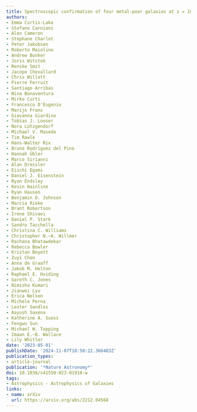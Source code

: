 ```yaml
---
title: Spectroscopic confirmation of four metal-poor galaxies at z = 10.3-13.2
authors:
- Emma Curtis-Lake
- Stefano Carniani
- Alex Cameron
- Stephane Charlot
- Peter Jakobsen
- Roberto Maiolino
- Andrew Bunker
- Joris Witstok
- Renske Smit
- Jacopo Chevallard
- Chris Willott
- Pierre Ferruit
- Santiago Arribas
- Nina Bonaventura
- Mirko Curti
- Francesco D'Eugenio
- Marijn Franx
- Giovanna Giardino
- Tobias J. Looser
- Nora Lützgendorf
- Michael V. Maseda
- Tim Rawle
- Hans-Walter Rix
- Bruno Rodrı́guez del Pino
- Hannah Übler
- Marco Sirianni
- Alan Dressler
- Eiichi Egami
- Daniel J. Eisenstein
- Ryan Endsley
- Kevin Hainline
- Ryan Hausen
- Benjamin D. Johnson
- Marcia Rieke
- Brant Robertson
- Irene Shivaei
- Daniel P. Stark
- Sandro Tacchella
- Christina C. Williams
- Christopher N.~A. Willmer
- Rachana Bhatawdekar
- Rebecca Bowler
- Kristan Boyett
- Zuyi Chen
- Anna de Graaff
- Jakob M. Helton
- Raphael E. Hviding
- Gareth C. Jones
- Nimisha Kumari
- Jianwei Lyu
- Erica Nelson
- Michele Perna
- Lester Sandles
- Aayush Saxena
- Katherine A. Suess
- Fengwu Sun
- Michael W. Topping
- Imaan E.~B. Wallace
- Lily Whitler
date: '2023-05-01'
publishDate: '2024-11-07T18:50:22.366483Z'
publication_types:
- article-journal
publication: '*Nature Astronomy*'
doi: 10.1038/s41550-023-01918-w
tags:
- Astrophysics - Astrophysics of Galaxies
links:
- name: arXiv
  url: https://arxiv.org/abs/2212.04568
---
```

